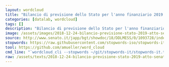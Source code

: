 ```yaml
---
layout: wordcloud
title: "Bilancio di previsione dello Stato per l'anno finanziario 2019 e bilancio pluriennale per il triennio 2019-2021 (XVIII Legislatura - Atto Senato n. 981)"
categories: [datalab, wordcloud]
tags: []
description: "Bilancio di previsione dello Stato per l'anno finanziario 2019 e bilancio pluriennale per il triennio 2019-2021 (XVIII Legislatura - Atto Senato n. 981)"
image: /assets/images/2018-12-24-bilancio-previsione-stato-2019-atto-senato-981.jpg
source: http://www.senato.it/japp/bgt/showdoc/18/DDLMESS/0/1093728/index.html
stopwords: https://raw.githubusercontent.com/stopwords-iso/stopwords-it/master/stopwords-it.txt
tool: https://github.com/amueller/word_cloud
cmd_line: "`wordcloud_cli --stopwords ~/git/stopwords-it/stopwords-it.txt --imagefile 2018-12-24-bilancio-previsione-stato-2019-atto-senato-981.jpg --background black --width 1080 --height 1350 < 2018-12-24-bilancio-previsione-stato-2019-atto-senato-981.txt`"
raw: /assets/texts/2018-12-24-bilancio-previsione-stato-2019-atto-senato-981.txt
---
```

